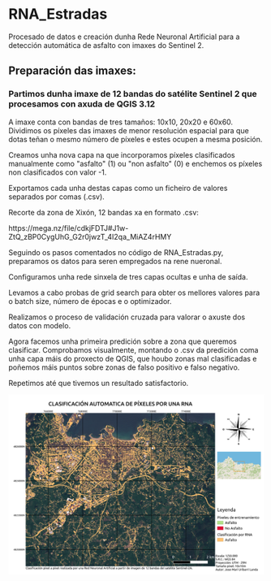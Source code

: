# RNA_Estradas
Procesado de datos e creación dunha Rede Neuronal Artificial para a detección automática de asfalto con imaxes do Sentinel 2.

<h2>Preparación das imaxes:</h2>
<h3>Partimos dunha imaxe de 12 bandas do satélite Sentinel 2 que procesamos con axuda de QGIS 3.12</h3>

A imaxe conta con bandas de tres tamaños: 10x10, 20x20 e 60x60.
Dividimos os píxeles das imaxes de menor resolución espacial para que dotas teñan o mesmo número de píxeles e estes ocupen a mesma posición.

Creamos unha nova capa na que incorporamos píxeles clasificados manualmente como "asfalto" (1) ou "non asfalto" (0) e enchemos os píxeles non clasificados con valor -1.

Exportamos cada unha destas capas como un ficheiro de valores separados por comas (.csv).

Recorte da zona de Xixón, 12 bandas xa en formato .csv:
<link>https://mega.nz/file/cdkjFDTJ#J1w-ZtQ_zBP0CygUhG_G2r0jwzT_4I2qa_MiAZ4rHMY</link>

Seguindo os pasos comentados no código de RNA_Estradas.py, preparamos os datos para seren empregados na rene nueronal.

Configuramos unha rede sinxela de tres capas ocultas e unha de saída.

Levamos a cabo probas de grid search para obter os mellores valores para o batch size, número de épocas e o optimizador.

Realizamos o proceso de validación cruzada para valorar o axuste dos datos con modelo.

Agora facemos unha primeira predición sobre a zona que queremos clasificar. Comprobamos visualmente, montando o .csv da predición coma unha capa máis do proxecto de QGIS, que houbo zonas mal clasificadas e poñemos máis puntos sobre zonas de falso positivo e falso negativo.

Repetimos até que tivemos un resultado satisfactorio.

<img src="https://github.com/Uribarrix/RNA-Estradas/blob/master/RNA-Asfalto-2.png"></img>
